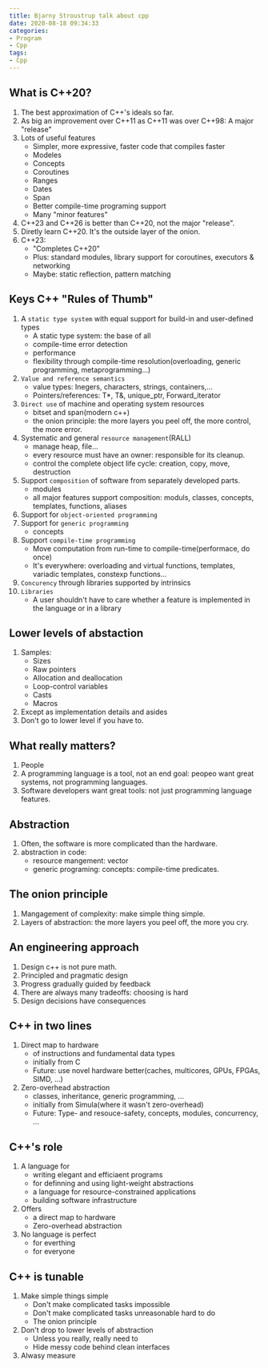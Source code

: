 ```yaml
---
title: Bjarny Stroustrup talk about cpp
date: 2020-08-18 09:34:33
categories:
- Program
- Cpp
tags:
- Cpp
---
```


## What is C++20?
1. The best approximation of C++'s ideals so far.
1. As big an improvement over C++11 as C++11 was over C++98: A major "release"
1. Lots of useful features
   - Simpler, more expressive, faster code that compiles faster
   - Modeles
   - Concepts
   - Coroutines
   - Ranges
   - Dates
   - Span
   - Better compile-time programing support
   - Many "minor features"
1. C++23 and C++26 is better than C++20, not the major "release".
1. Diretly learn C++20. It's the outside layer of the onion.
1. C++23:
   - "Completes C++20"
   - Plus: standard modules, library support for coroutines, executors & networking
   - Maybe: static reflection, pattern matching

## Keys C++ "Rules of Thumb"
1. A `static type system` with equal support for build-in and user-defined types
   - A static type system: the base of all
   - compile-time error detection
   - performance
   - flexibility through compile-time resolution(overloading, generic programming, metaprogramming...)
1. `Value and reference semantics`
   - value types: Inegers, characters, strings, containers,...
   - Pointers/references: T*, T&, unique_ptr<T>, Forward_iterator
1. `Direct use` of machine and operating system resources
   - bitset and span(modern c++)
   - the onion principle: the more layers you peel off, the more control, the more error.
1. Systematic and general `resource management`(RALL)
   - manage heap, file...
   - every resource must have an owner: responsible for its cleanup.
   - control the complete object life cycle: creation, copy, move, destruction
1. Support `composition` of software from separately developed parts.
   - modules
   - all major features support composition: moduls, classes, concepts, templates, functions, aliases
1. Support for `object-oriented programming`
1. Support for `generic programming`
   - concepts
1. Support `compile-time programming`
   - Move computation from run-time to compile-time(performace, do once)
   - It's everywhere: overloading and virtual functions, templates, variadic templates, constexp functions...
1. `Concurency` through libraries supported by intrinsics
1. `Libraries`
   - A user shouldn't have to care whether a feature is implemented in the language or in a library

## Lower levels of abstaction
1. Samples:
   - Sizes
   - Raw pointers
   - Allocation and deallocation
   - Loop-control variables
   - Casts
   - Macros
1. Except as implementation details and asides
1. Don't go to lower level if you have to.

## What really matters?
1. People
1. A programming language is a tool, not an end goal: peopeo want great systems, not programming languages.
1. Software developers want great tools: not just programming language features.

## Abstraction
1. Often, the software is more complicated than the hardware.
1. abstraction in code:
   - resource mangement: vector
   - generic programing: concepts: compile-time predicates.

## The onion principle
1. Mangagement of complexity: make simple thing simple.
1. Layers of abstraction: the more layers you peel off, the more you cry.

## An engineering approach
1. Design c++ is not pure math.
1. Principled and pragmatic design
1. Progress gradually guided by feedback
1. There are always many tradeoffs: choosing is hard
1. Design decisions have consequences

## C++ in two lines
1. Direct map to hardware
   - of instructions and fundamental data types
   - initially from C
   - Future: use novel hardware better(caches, multicores, GPUs, FPGAs, SIMD, ...)
1. Zero-overhead abstraction
   - classes, inheritance, generic programming, ...
   - initially from Simula(where it wasn't zero-overhead)
   - Future: Type- and resouce-safety, concepts, modules, concurrency, ...

## C++'s role
1. A language for
   - writing elegant and efficiaent programs
   - for definning and using light-weight abstractions
   - a language for resource-constrained applications
   - building software infrastructure
1. Offers
   - a direct map to hardware
   - Zero-overhead abstraction
1. No language is perfect
   - for everthing
   - for everyone

## C++ is tunable
1. Make simple things simple
   - Don't make complicated tasks impossible
   - Don't make complicated tasks unreasonable hard to do
   - The onion principle
1. Don't drop to lower levels of abstraction
   - Unless you really, really need to
   - Hide messy code behind clean interfaces
1. Alwasy measure
